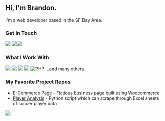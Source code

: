 ## Hi, I'm Brandon. 
I'm a web developer based in the SF Bay Area.

### Get In Touch
<a href="mailto:15brandon51@gmail.com"><img src="https://img.shields.io/badge/Gmail-D14836?style=for-the-badge&logo=gmail&logoColor=white"></a> <a href="https://www.linkedin.com/in/brandon-corona-bhardwaj/"><img src="https://img.shields.io/badge/LinkedIn-0077B5?style=for-the-badge&logo=linkedin&logoColor=white"></a><a href="https://brandoncoronabhardwaj.com"><img src="https://img.shields.io/badge/portfolio-0A0A0A?style=for-the-badge&logo=dev.to&logoColor=white"></a> 

### What I Work With
<img src="https://img.shields.io/badge/JavaScript-F7DF1E?style=for-the-badge&logo=javascript&logoColor=black"> <img src="https://img.shields.io/badge/HTML5-E34F26?style=for-the-badge&logo=html5&logoColor=white"> <img src="https://img.shields.io/badge/CSS3-1572B6?style=for-the-badge&logo=css3&logoColor=white"> <img src="https://img.shields.io/badge/React-20232A?style=for-the-badge&logo=react&logoColor=61DAFB"> ![PHP](https://img.shields.io/badge/php-%23777BB4.svg?style=for-the-badge&logo=php&logoColor=white)
...and many others


### My Favorite Project Repos
* <a href="https://github.com/brandon-cor/chicagowoodfloor"> E-Commerce Page </a> - Fictious business page built using Woocommerce
* <a href="https://github.com/brandon-cor/playeranalysis">Player Analysis</a> - Python script which can scrape through Excel sheets of soccer player data

![](https://komarev.com/ghpvc/?username=brandon-cor&style=flat-square)
